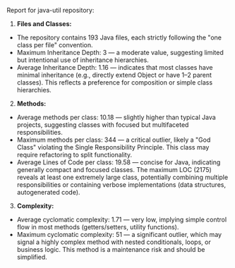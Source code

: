 Report for java-util repository:

1. **Files and Classes:**
- The repository contains 193 Java files, each strictly following the "one class per file" convention.
- Maximum Inheritance Depth: 3 — a moderate value, suggesting limited but intentional use of inheritance hierarchies.
- Average Inheritance Depth: 1.16 — indicates that most classes have minimal inheritance (e.g., directly extend Object or have 1–2 parent classes). This reflects a preference for composition or simple class hierarchies.
2. **Methods:**
- Average methods per class: 10.18 — slightly higher than typical Java projects, suggesting classes with focused but multifaceted responsibilities.
- Maximum methods per class: 344 — a critical outlier, likely a "God Class" violating the Single Responsibility Principle. This class may require  refactoring to split functionality.
- Average Lines of Code per class: 19.58 — concise for Java, indicating generally compact and focused classes. The maximum LOC (2175) reveals at least one extremely large class, potentially combining multiple responsibilities or containing verbose implementations (data structures, autogenerated code).
3. **Complexity:**
- Average cyclomatic complexity: 1.71 — very low, implying simple control flow in most methods (getters/setters, utility functions).
- Maximum cyclomatic complexity: 51 — a significant outlier, which may signal a highly complex method with nested conditionals, loops, or business logic. This method is a maintenance risk and should be simplified.
